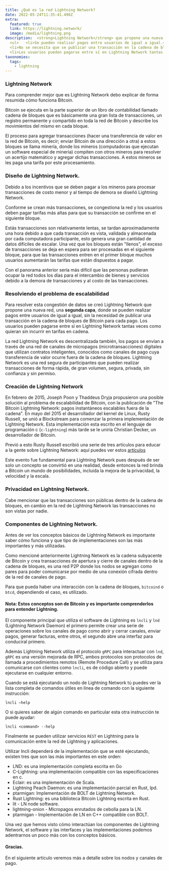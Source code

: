 ```yaml
---
title: ¿Qué es la red Lightning Network?
date: 2022-05-24T11:35:41.496Z
extra:
  featured: true
  link: https://lightning.network/ 
  image: /media/lightning.png
description:  <strong>Lightning Network</strong> que propone una nueva red, una segunda capa.  
  <ul>   <li>Se pueden realizar pagos entre usuarios de igual a igual.</li>
  <li>No se necesita que se publicar una transacción en la cadena de bloques de Bitcoin para cada pago.</li>
  <li>Los usuarios pueden pagarse entre sí en Lightning Network tantas veces como quieran sin incurrir en tarifas en cadena.</li> </ul>
taxonomies:
  tags:
    - lightning 
---
```

### Lightning Network 

Para comprender mejor que es Lightning Network debo explicar de forma resumida cómo funciona Bitcoin.

Bitcoin se ejecuta en la parte superior de un libro de contabilidad llamado cadena de bloques que es básicamente una gran lista de transacciones, un registro permanente y compartido en toda la red de Bitcoin y describe los movimientos del mismo en cada bloque.

El proceso para agregar transacciones (hacer una transferencia de valor en la red de Bitcoin, es decir; enviar Bitcoin de una dirección a otra) a estos bloques se llama minería, donde los mineros (computadoras que ejecutan un software especial de minería) compiten con otros mineros para resolver un acertijo matemático y agregar dichas transacciones. A estos mineros se les paga una tarifa por este procesamiento.

### Diseño de Lightning Network. 

Debido a los incentivos que se deben pagar a los mineros para procesar transacciones de costo menor y al tiempo de demora se diseñó Lightning Network.

Conforme se crean más transacciones, se congestiona la red y los usuarios deben pagar tarifas más altas para que su transacción se confirme en el siguiente bloque. 

Estás transacciones son relativamente lentas, se tardan aproximadamente una hora debido a que cada transacción es vista, validada y almacenada por cada computadora participante, esto genera una gran cantidad de datos difíciles de escalar. Una vez que los bloques están "llenos", el exceso de transacciones se deja en espera para ser procesadas en el siguiente bloque, para que las transacciones entren en el primer bloque muchos usuarios aumentarán las tarifas que están dispuestos a pagar.

Con el panorama anterior sería más difícil que las personas pudieran ocupar la red todos los días para el intercambio de bienes y servicios debido a la demora de transacciones y al costo de las transacciones.

### Resolviendo el problema de escalabilidad 

Para resolver esta congestión de datos se creó Lightning Network que propone una nueva red, una **segunda capa**, donde se pueden realizar pagos entre usuarios de igual a igual, sin la necesidad de publicar una transacción en la cadena de bloques de Bitcoin para cada pago. Los usuarios pueden pagarse entre sí en Lightning Network tantas veces como quieran sin incurrir en tarifas en cadena.

La red Lightning Network es descentralizada también, los pagos se envían a través de una red de canales de micropagos (microtransacciones) digitales que utilizan contratos inteligentes, conocidos como canales de pago cuya transferencia de valor ocurre fuera de la cadena de bloques. Lightning Network es una red segura de participantes que pueden realizar transacciones de forma rápida, de gran volumen, segura, privada, sin confianza y sin permiso. 

### Creación de Lightning Network

En febrero de 2015, Joseph Poon y Thaddeus Dryja propusieron una posible solución al problema de escalabilidad de Bitcoin, con la publicación de "The Bitcoin Lightning Network: pagos instantáneos escalables fuera de la cadena". En mayo del 2015 el desarrollador del kernel de Linux, Rusty Russell, se unió a Blockstream para comenzar la primera implementación de Lightning Network. Esta implementación esta escrito en el lenguaje de programación c (`c-lightning`) más tarde se le uniría Christian Decker, un desarrollador de Bitcoin.

Previó a esto Rusty Russell escribió una serie de tres artículos para educar a la gente sobre Lightning Network: aquí puedes ver estos [artículos](https://rusty.ozlabs.org/?p=467)

Este evento fue fundamental para Lightning Network pues después de ser solo un concepto se convirtió en una realidad, desde entonces la red brinda a Bitcoin un mundo de posibilidades, incluida la mejora de la privacidad, la velocidad y la escala.

### Privacidad en Lightning Network.

Cabe mencionar que las transacciones son públicas dentro de la cadena de bloques, en cambio en la red de Lightning Network las transacciones no son vistas por nadie.

### Componentes de Lightning Network.

Antes de ver los conceptos básicos de Lightning Network es importante saber cómo funciona y que tipo de implementaciones son las más importantes y más utilizadas.

Como mencioné anteriormente Lightning Network es la cadena subyacente de Bitcoin y crea transacciones de apertura y cierre de canales dentro de la cadena de bloques, es una red P2P donde los nodos se agregan como pares para poder comunicarse por medio de una conexión cifrada dentro de la red de canales de pago.

Para que pueda haber una interacción con la cadena de bloques, `bitcoind` o `btcd`, dependiendo el caso, es utilizado.

#### Nota: Estos conceptos son de Bitcoin y es importante comprenderlos para entender Lightning. 

El componente principal que utiliza el software de Lightning es `lncli` y `lnd` (Lightning Network Daemon) el primero permite crear una serie de operaciones sobre los canales de pago como abrir y cerrar canales, enviar pagos, generar facturas, entre otros, el segundo abre una interfaz para conduciral primero.

Además Lightning Network utiliza el protocolo `gRPC` para interactuar con `lnd`, `gRPC` es una versión mejorada de RPC, ambos protocolos son protocolos de llamada a procedimientos remotos (Remote Procedure Call) y se utiliza para comunicarse con clientes como `lncli`, es de código abierto y puede ejecutarse en cualquier entorno.

Cuando se está ejecutando un nodo de Lightning Network tú puedes ver la lista completa de comandos útiles en línea de comando con la siguiente instrucción:

```
lncli –help
```

O si quieres saber de algún comando en particular esta otra instrucción te puede ayudar:

```
lncli <command> --help
```

Finalmente se pueden utilizar servicios `REST` en Lightning para la comunicación entre la red de Lightning y aplicaciones.

Utilizar lncli dependerá de la implementación que se esté ejecutando, existen tres que son las más importantes en este orden:

* LND: es una implementación completa escrita en Go
* C-Lightning: una implementación compatible con las especificaciones en c.
* Eclair: es una implementación de Scala.
* Lightning Peach Daemon: es una implementación parcial en Rust, lpd.
* ptarmigan: Implementación de BOLT de Lightning Network.
* Rust Lightning: es una biblioteca Bitcoin Lightning escrita en Rust.
* lit - LN node software.
* lightning-onion - Micropagos enrutados de cebolla para la LN.
* ptarmigan - Implementación de LN en C++ compatible con BOLT.

Una vez que hemos visto cómo interactúan los componentes de Lightning Network, el software y las interfaces y las implementaciones podemos adentrarnos un poco más con los conceptos básicos.

#### Gracias.

En el siguiente artículo veremos más a detalle sobre los nodos y canales de pago.
